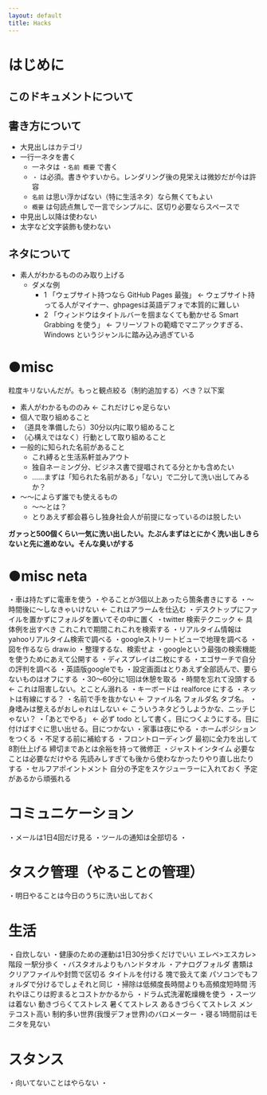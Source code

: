 ```yaml
---
layout: default
title: Hacks
---
```


# はじめに

## このドキュメントについて

## 書き方について
- 大見出しはカテゴリ
- 一行一ネタを書く
  - 一ネタは `・名前 概要` で書く
  - `・` は必須。書きやすいから。レンダリング後の見栄えは微妙だが今は許容
  - `名前` は思い浮かばない（特に生活ネタ）なら無くてもよい
  - `概要` は句読点無しで一言でシンプルに、区切り必要ならスペースで
- 中見出し以降は使わない
- 太字など文字装飾も使わない

## ネタについて
- 素人がわかるもののみ取り上げる
  - ダメな例
    - 1 「ウェブサイト持つなら GitHub Pages 最強」 ← ウェブサイト持ってる人がマイナー、ghpagesは英語デフォで本質的に難しい
    - 2 「ウィンドウはタイトルバーを掴まなくても動かせる Smart Grabbing を使う」 ← フリーソフトの範疇でマニアックすぎる、Windows というジャンルに踏み込み過ぎている

# ●misc
粒度キリないんだが。もっと観点絞る（制約追加する）べき？以下案

- 素人がわかるもののみ ← これだけじゃ足らない
- 個人で取り組めること
- （道具を準備したら）30分以内に取り組めること
- （心構えではなく）行動として取り組めること
- 一般的に知られた名前があること
  - これ縛ると生活系軒並みアウト
  - 独自ネーミング分、ビジネス書で提唱されてる分とかも含めたい
  - ……まずは「知られた名前がある」「ない」で二分して洗い出してみるか？
- ～～によらず誰でも使えるもの
  - ～～とは？
  - とりあえず都会暮らし独身社会人が前提になっているのは脱したい

**ガァっと500個くらい一気に洗い出したい。たぶんまずはとにかく洗い出しきらないと先に進めない。そんな臭いがする**

# ●misc neta
・車は持たずに電車を使う
・やることが3個以上あったら箇条書きにする
・～時間後に～しなきゃいけない ← これはアラームを仕込む
・デスクトップにファイルを置かずにフォルダを置いてその中に置く
・twitter 検索テクニック ← 具体例を出すべき これこれで期間これこれを検索する
・リアルタイム情報はyahooリアルタイム検索で調べる
・googleストリートビューで地理を調べる
・図を作るなら draw.io
・整理するな、検索せよ
・googleという最強の検索機能を使うためにあえて公開する
・ディスプレイは二枚にする
・エゴサーチで自分の評判を調べる
・英語版googleでも
・設定画面はとりあえず全部読んで、要らないものはオフにする
・30～60分に1回は休憩を取る
・時間を忘れて没頭する ← これは阻害しない。とことん溺れる
・キーボードは realforce にする
・ネットは有線にする？
・名前で手を抜かない ← ファイル名 フォルダ名 タブ名。
・身嗜みは整えるがおしゃれはしない ← こういうネタどうしようかな、ニッチじゃない？
・「あとでやる」 ← 必ず todo として書く。目につくようにする。目に付けばすぐに思い出せる。目につかない
・家事は夜にやる
・ホームポジションをつくる
・不足する前に補給する
・フロントローディング 最初に全力を出して8割仕上げる 締切まであとは余裕を持って微修正
・ジャストインタイム 必要なことは必要なだけやる 先読みしすぎても後から使わなかったりやり直し出たりする
・セルフアポイントメント 自分の予定をスケジューラーに入れておく 予定があるから頑張れる

# コミュニケーション
・メールは1日4回だけ見る
・ツールの通知は全部切る
・

# タスク管理（やることの管理）
・明日やることは今日のうちに洗い出しておく

# 生活
・自炊しない
・健康のための運動は1日30分歩くだけでいい エレベ>エスカレ>階段 一駅分歩く
・バスタオルよりもハンドタオル
・アナログフォルダ 書類はクリアファイルや封筒で区切る タイトルを付ける 塊で扱えて楽 パソコンでもフォルダで分けるでしょそれと同じ
・掃除は低頻度長時間よりも高頻度短時間 汚れやほこりは貯まるとコストかかるから
・ドラム式洗濯乾燥機を使う
・スーツは着ない 動きづらくてストレス 暑くてストレス あるきづらくてストレス メンテコスト高い 制約多い世界(我慢デフォ世界)のバロメーター
・寝る1時間前はモニタを見ない

# スタンス
・向いてないことはやらない
・
